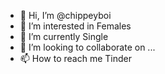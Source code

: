 - 👋 Hi, I’m @chippeyboi
- 👀 I’m interested in Females
- 🌱 I’m currently Single
- 💞️ I’m looking to collaborate on ...
- 📫 How to reach me Tinder

<!---
chippeyboi/chippeyboi is a ✨ special ✨ repository because its `README.md` (this file) appears on your GitHub profile.
You can click the Preview link to take a look at your changes.
--->
